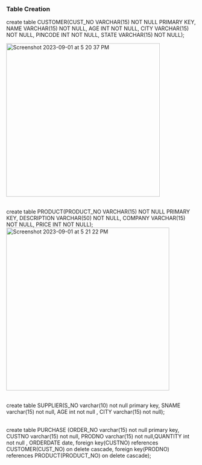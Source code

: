 ### Table Creation
create table CUSTOMER(CUST_NO VARCHAR(15) NOT NULL PRIMARY KEY, NAME VARCHAR(15) NOT NULL, AGE INT NOT NULL, CITY VARCHAR(15) NOT NULL, PINCODE INT NOT NULL, STATE VARCHAR(15) NOT NULL);

<img width="407" alt="Screenshot 2023-09-01 at 5 20 37 PM" src="https://github.com/AnnaTheSloth284/S5_KTU_DBMS_Lab/assets/112563080/792a4013-0e36-4362-b57b-4474f6b4d0d1">

<br>create table PRODUCT(PRODUCT_NO VARCHAR(15) NOT NULL PRIMARY KEY, DESCRIPTION VARCHAR(50) NOT NULL, COMPANY VARCHAR(15) NOT NULL, PRICE INT NOT NULL);
<img width="432" alt="Screenshot 2023-09-01 at 5 21 22 PM" src="https://github.com/AnnaTheSloth284/S5_KTU_DBMS_Lab/assets/112563080/052472cf-5658-4fd1-a332-90f3ad88700c">


<br>create table SUPPLIER(S_NO varchar(10) not null primary key, SNAME varchar(15) not null, AGE int not null , CITY
varchar(15) not null);

<br>create table PURCHASE (ORDER_NO varchar(15) not null primary key, CUSTNO varchar(15) not null, PRODNO varchar(15) not null,QUANTITY int not null , ORDERDATE date, foreign key(CUSTNO) references CUSTOMER(CUST_NO) on delete cascade, foreign key(PRODNO) references PRODUCT(PRODUCT_NO) on delete cascade);
